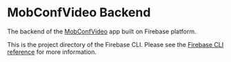 # MobConfVideo Backend

The backend of the [MobConfVideo](https://github.com/hironytic/MobConfVideoWeb) app built on Firebase platform.

This is the project directory of the Firebase CLI.
Please see the [Firebase CLI reference](https://firebase.google.com/docs/cli) for more information.

